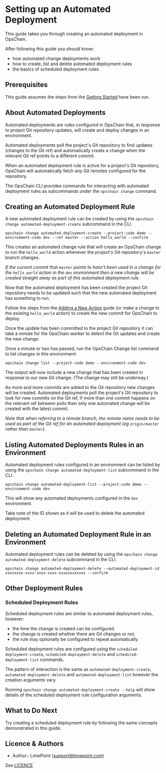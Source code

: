 # Setting up an Automated Deployment

This guide takes you through creating an automated deployment in OpsChain.

After following this guide you should know:
- how automated change deployments work
- how to create, list and delete automated deployment rules
- the basics of scheduled deployment rules

## Prerequisites

This guide assumes the steps from the [Getting Started](getting_started.md) have been run.

## About Automated Deployments

Automated deployments are rules configured in OpsChain that, in response to project Git repository updates, will create and deploy changes in an environment.

Automated deployments poll the project's Git repository to find updates (changes to the Git ref) and automatically create a change when the relevant Git ref points to a different commit.

When an automated deployment rule is active for a project's Git repository, OpsChain will automatically fetch any Git remotes configured for the repository.

The OpsChain CLI provides commands for interacting with automated deployment rules as subcommands under the `opschain change` command.

## Creating an Automated Deployment Rule

A new automated deployment rule can be created by using the `opschain change automated-deployment-create` subcommand in the CLI.

```
opschain change automated-deployment-create --project-code demo --environment-code dev --ref master --action hello_world --confirm
```

This creates an automated change rule that will create an OpsChain change to run the `hello_world` action whenever the project's Git repository's `master` branch changes.

_If the current commit that `master` points to hasn't been used in a change for the `hello_world` action in the `dev` environment then a new change will be created straight away as part of this automated deployment rule._

Now that the automated deployment has been created the project Git repository needs to be updated such that the new automated deployment has something to run.

Follow the steps from the [Adding a New Action](getting_started.md#adding-a-new-action-optional) guide (or make a change to the existing `hello_world` action) to create the new commit for OpsChain to deploy.

Once the update has been committed to the project Git repository it can take a minute for the OpsChain worker to detect the Git updates and create the new change.

Once a minute or two has passed, run the OpsChain Change list command to list changes in this environment:

```
opschain change list --project-code demo --environment-code dev
```

The output will now include a new change that has been created in response to our new Git change. (The change may still be underway.)

As more and more commits are added to the Git repository new changes will be created. Automated deployments poll the project's Git repository to look for new commits on the Git ref, if more than one commit happens on the relevant ref between polls then only one automated change will be created with the latest commit.

_Note that when referring to a remote branch, the remote name needs to be used as part of the Git ref for an automated deployment (eg `origin/master` rather than `master`)._

## Listing Automated Deployments Rules in an Environment

Automated deployment rules configured in an environment can be listed by using the `opschain change automated-deployment-list` subcommand in the CLI.

```
opschain change automated-deployment-list --project-code demo --environment-code dev
```

This will show any automated deployments configured in the `dev` environment.

Take note of the ID shown as it will be used to delete the automated deployment.

## Deleting an Automated Deployment Rule in an Environment

Automated deployment rules can be deleted by using the `opschain change automated-deployment-delete` subcommand in the CLI.

```
opschain change automated-deployment-delete --automated-deployment-id xxxxxxxx-xxxx-xxxx-xxxx-xxxxxxxxxxxx --confirm
```

## Other Deployment Rules

### Scheduled Deployment Rules

Scheduled deployment rules are similar to automated deployment rules, however:
 - the time the change is created can be configured.
 - the change is created whether there are Git changes or not.
 - the rule may optionally be configured to repeat automatically.

Scheduled deployment rules are configured using the `scheduled-deployment-create`, `scheduled-deployment-delete` and `scheduled-deployment-list` commands.

The pattern of interaction is the same as `automated-deployment-create`, `automated-deployment-delete` and `automated-deployment-list` however the creation arguments vary.

Running `opschain change automated-deployment-create --help` will show details of the scheduled deployment rule configuration arguments.

## What to Do Next

Try creating a scheduled deployment rule by following the same concepts demonstrated in this guide.

## Licence & Authors
- Author:: LimePoint (support@limepoint.com)

See [LICENCE](../LICENCE)

